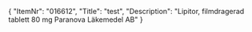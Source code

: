 {
  "ItemNr": "016612",
  "Title": "test",
  "Description": "Lipitor, filmdragerad tablett 80 mg Paranova Läkemedel AB"
}